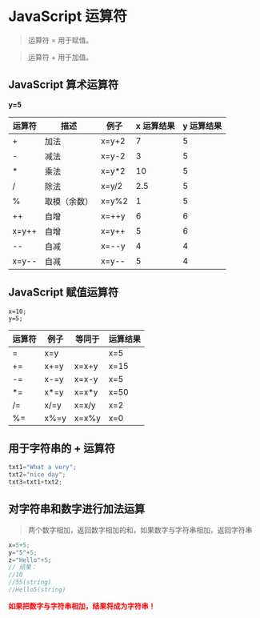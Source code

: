 # JavaScript 运算符
> 运算符 = 用于赋值。

> 运算符 + 用于加值。

## JavaScript 算术运算符

**y=5**

| 运算符 | 描述         | 例子  | x 运算结果 | y 运算结果 |
| ------ | ------------ | ----- | ---------- | ---------- |
| +      | 加法         | x=y+2 | 7          | 5          |
| -      | 减法         | x=y-2 | 3          | 5          |
| *      | 乘法         | x=y*2 | 10         | 5          |
| /      | 除法         | x=y/2 | 2.5        | 5          |
| %      | 取模（余数） | x=y%2 | 1          | 5          |
| ++     | 自增         | x=++y | 6          | 6          |
| x=y++  | 自增         | x=y++ | 5          | 6          |
| --     | 自减         | x=--y | 4          | 4          |
| x=y--  | 自减         | x=y-- | 5          | 4          |

## JavaScript 赋值运算符

```shell
x=10;
y=5;
```

| 运算符 | 例子 | 等同于 | 运算结果 |
| ------ | ---- | ------ | -------- |
| =      | x=y  |        | x=5      |
| +=     | x+=y | x=x+y  | x=15     |
| -=     | x-=y | x=x-y  | x=5      |
| *=     | x*=y | x=x*y  | x=50     |
| /=     | x/=y | x=x/y  | x=2      |
| %=     | x%=y | x=x%y  | x=0      |

## 用于字符串的 + 运算符

```javascript
txt1="What a very";
txt2="nice day";
txt3=txt1+txt2;
```

## 对字符串和数字进行加法运算

> 两个数字相加，返回数字相加的和，如果数字与字符串相加，返回字符串

```javascript
x=5+5;
y="5"+5;
z="Hello"+5;
// 结果：
//10
//55(string)
//Hello5(string)
```

**<span style="color:red;">如果把数字与字符串相加，结果将成为字符串！</span>**